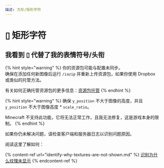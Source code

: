 ```yaml
---
描述: 方形/矩形字符
---
```


# ▯ 矩形字符

## 我看到 ▯ 代替了我的表情符号/头衔

{% hint style="warning" %}
你的资源包可能与配置未同步。\
确保在添加任何新图像后运行 `/iazip` 并重新上传资源包，如果你使用 Dropbox 或类似的托管方法。

有关如何正确托管资源包的更多信息：[资源包托管](../plugin-usage/resourcepack-hosting/)
{% endhint %}

{% hint style="warning" %}
确保 `y_position` 不大于图像的高度，并且 `y_position` 不大于图像高度 \* `scale_ratio`。

Minecraft 不支持此功能，它将无法正常工作，且我无法修复，这是游戏本身的限制。
{% endhint %}

如果你仍未解决问题，请检查客户端和服务器日志以识别问题原因。

阅读这里了解如何：

{% content-ref url="identify-why-textures-are-not-shown.md" %}
[识别为什么纹理未显示](identify-why-textures-are-not-shown.md)
{% endcontent-ref %}
